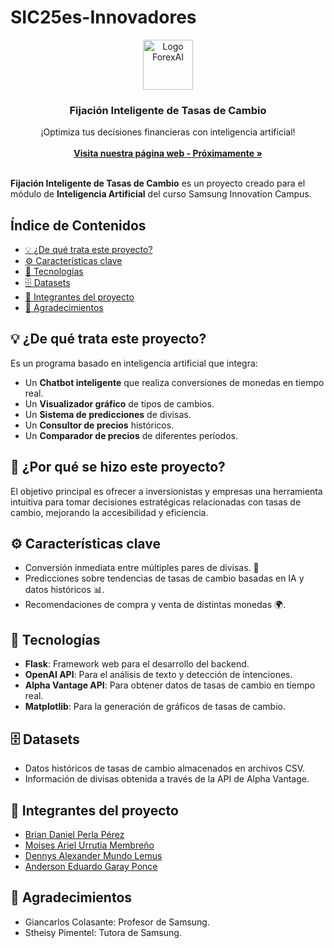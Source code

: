 # SIC25es-Innovadores
<div align="center">
<a href="#"><img src="/Frontend/logo-ForexAI" alt="Logo ForexAI" width="80" height="80" style="vertical-align: middle;"></a>
<h3 align="center"><strong>Fijación Inteligente de Tasas de Cambio</strong></h3>
<p align="center">
¡Optimiza tus decisiones financieras con inteligencia artificial!
<br/>
<br/>
<a href="#"><strong>Visita nuestra página web - Próximamente »</strong></a>
<br/>
<br/>
</p>

</div>

**Fijación Inteligente de Tasas de Cambio** es un proyecto creado para el módulo de **Inteligencia Artificial** del curso Samsung Innovation Campus.

## Índice de Contenidos
- [💡 ¿De qué trata este proyecto?](#-de-qué-trata-este-proyecto)
- [⚙️ Características clave](#️-características-clave)
- [🔧 Tecnologías](#-tecnologías)
- [🗄️ Datasets](#-datasets)
- [👥 Integrantes del proyecto](#-integrantes-del-proyecto)
- [🤝 Agradecimientos](#-agradecimientos)

## 💡 ¿De qué trata este proyecto?
Es un programa basado en inteligencia artificial que integra:
- Un **Chatbot inteligente** que realiza conversiones de monedas en tiempo real.
- Un **Visualizador gráfico** de tipos de cambios.
- Un **Sistema de predicciones** de divisas.
- Un **Consultor de precios** históricos.
- Un **Comparador de precios** de diferentes períodos.

## 🦯 ¿Por qué se hizo este proyecto?
El objetivo principal es ofrecer a inversionistas y empresas una herramienta intuitiva para tomar decisiones estratégicas relacionadas con tasas de cambio, mejorando la accesibilidad y eficiencia.

## ⚙️ Características clave
- Conversión inmediata entre múltiples pares de divisas. 💱
- Predicciones sobre tendencias de tasas de cambio basadas en IA y datos históricos 📊.
- Recomendaciones de compra y venta de distintas monedas 🌍.

## 🔧 Tecnologías
- **Flask**: Framework web para el desarrollo del backend.
- **OpenAI API**: Para el análisis de texto y detección de intenciones.
- **Alpha Vantage API**: Para obtener datos de tasas de cambio en tiempo real.
- **Matplotlib**: Para la generación de gráficos de tasas de cambio.

## 🗄️ Datasets
- Datos históricos de tasas de cambio almacenados en archivos CSV.
- Información de divisas obtenida a través de la API de Alpha Vantage.

## 👥 Integrantes del proyecto
- [Brian Daniel Perla Pérez](https://www.linkedin.com/in/brian-perla)
- [Moises Ariel Urrutia Membreño](https://www.linkedin.com/in/mois%C3%A9s-urrutia-14b21424b/)
- [Dennys Alexander Mundo Lemus](https://www.linkedin.com/in/dennys-alexander-mundo-lemus-9a51462a2/)
- [Anderson Eduardo Garay Ponce](#)

## 🤝 Agradecimientos
- Giancarlos Colasante: Profesor de Samsung.
- Stheisy Pimentel: Tutora de Samsung.